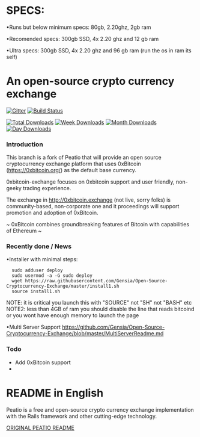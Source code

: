 SPECS:
=====================================
•Runs but below minimum specs: 80gb, 2.20ghz, 2gb ram

•Recomended specs: 300gb SSD, 4x 2.20 ghz and 12 gb ram

•Ultra specs: 300gb SSD, 4x 2.20 ghz and 96 gb ram (run the os in ram its self)

An open-source crypto currency exchange
=====================================
[![Gitter](https://badges.gitter.im/Join%20Chat.svg)](https://gitter.im/peatio/peatio?utm_source=badge&utm_medium=badge&utm_campaign=pr-badge&utm_content=badge)
[![Build Status](https://travis-ci.org/Gensia/Open-Source-Cryptocurrency-Exchange.svg?branch=master)](https://travis-ci.org/Gensia/Open-Source-Cryptocurrency-Exchange)

[![Total Downloads](https://img.shields.io/npm/dt/hacktimer.svg)](https://github.com/Gensia/Open-Source-Cryptocurrency-Exchange)
[![Week Downloads](https://img.shields.io/npm/dw/hacktimer.svg)](https://github.com/Gensia/Open-Source-Cryptocurrency-Exchange)
[![Month Downloads](https://img.shields.io/npm/dm/hacktimer.svg)](https://github.com/Gensia/Open-Source-Cryptocurrency-Exchange)
[![Day Downloads](https://img.shields.io/npm/dy/hacktimer.svg)](https://github.com/Gensia/Open-Source-Cryptocurrency-Exchange)

### Introduction 
This branch is a fork of Peatio that will provide an open source cryptocurrency exchange platform that uses 0xBitcoin (https://0xbitcoin.org/) as the default base currency.

0xbitcoin-exchange focuses on 0xbitcoin support and user friendly, non-geeky trading experience.

The exchange in http://0xbitcoin.exchange (not live, sorry folks) is community-based, non-corporate one and it proceedings will support promotion and adoption of 0xBitcoin.

~ 0xBitcoin combines groundbreaking features of Bitcoin with capabilities of Ethereum ~


### Recently done / News

•Installer with minimal steps:

      sudo adduser deploy
      sudo usermod -a -G sudo deploy
      wget https://raw.githubusercontent.com/Gensia/Open-Source-Cryptocurrency-Exchange/master/install1.sh
      source install1.sh

NOTE: it is critical you launch this with "SOURCE" not "SH" not "BASH" etc
NOTE2: less than 4GB of ram you should disable the line that reads bitcoind or you wont have enough memory to launch the page

•Multi Server Support https://github.com/Gensia/Open-Source-Cryptocurrency-Exchange/blob/master/MultiServerReadme.md


### Todo

- Add 0xBitcoin support
-

README in English
=====================================
Peatio is a free and open-source crypto currency exchange implementation with the Rails framework and other cutting-edge technology.

[ORIGINAL PEATIO README](README-English.md)


